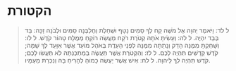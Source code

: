 # הקטורת

> ל לד: וַיֹּאמֶר יְהוָה אֶל מֹשֶׁה קַח לְךָ סַמִּים נָטָף וּשְׁחֵלֶת וְחֶלְבְּנָה סַמִּים וּלְבֹנָה זַכָּה:  בַּד בְּבַד יִהְיֶה.
> ל לה: וְעָשִׂיתָ אֹתָהּ קְטֹרֶת רֹקַח מַעֲשֵׂה רוֹקֵחַ מְמֻלָּח טָהוֹר קֹדֶשׁ.
> ל לו: וְשָׁחַקְתָּ מִמֶּנָּה הָדֵק וְנָתַתָּה מִמֶּנָּה לִפְנֵי הָעֵדֻת בְּאֹהֶל מוֹעֵד אֲשֶׁר אִוָּעֵד לְךָ שָׁמָּה; קֹדֶשׁ קָדָשִׁים תִּהְיֶה לָכֶם.
> ל לז: וְהַקְּטֹרֶת אֲשֶׁר תַּעֲשֶׂה בְּמַתְכֻּנְתָּהּ לֹא תַעֲשׂוּ לָכֶם; קֹדֶשׁ תִּהְיֶה לְךָ לַיהוָה.
> ל לח: אִישׁ אֲשֶׁר יַעֲשֶׂה כָמוֹהָ לְהָרִיחַ בָּהּ וְנִכְרַת מֵעַמָּיו. 
 

